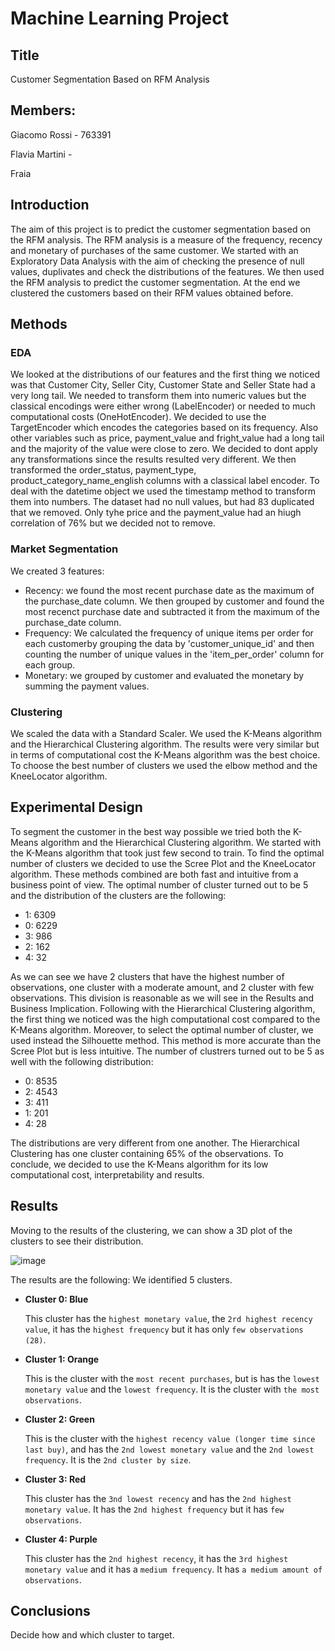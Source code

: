 # Machine Learning Project

## Title
Customer Segmentation Based on RFM Analysis

## Members: 
Giacomo Rossi - 763391

Flavia Martini - 

Fraia

## Introduction
The aim of this project is to predict the customer segmentation based on the RFM analysis. The RFM analysis is a measure of the frequency, recency and monetary of purchases of the same customer.
We started with an Exploratory Data Analysis with the aim of checking the presence of null values, duplivates and check the distributions of the features. 
We then used the RFM analysis to predict the customer segmentation.
At the end we clustered the customers based on their RFM values obtained before.

## Methods

### EDA

We looked at the distributions of our features and the first thing we noticed was that Customer City, Seller City, Customer State and Seller State had a very long tail.
We needed to transform them into numeric values but the classical encodings were either wrong (LabelEncoder) or needed to much computational costs (OneHotEncoder). We decided to use the TargetEncoder which encodes the categories based on its frequency.
Also other variables such as price, payment_value and fright_value had a long tail and the majority of the value were close to zero.
We decided to dont apply any transformations since the results resulted very different.
We then transformed the order_status, payment_type, product_category_name_english columns with a classical label encoder.
To deal with the datetime object we used the timestamp method to transform them into numbers.
The dataset had no null values, but had 83 duplicated that we removed.
Only tyhe price and the payment_value had an hiugh correlation of 76% but we decided not to remove.

### Market Segmentation
We created 3 features:
- Recency: we found the most recent purchase date as the maximum of the purchase_date column. We then grouped by customer and found the most recenct purchase date and subtracted it from the maximum of the purchase_date column.  
- Frequency: We calculated the frequency of unique items per order for each customerby grouping the data by 'customer_unique_id' and then counting the number of unique values in the 'item_per_order' column for each group.
- Monetary: we grouped by customer and evaluated the monetary by summing the payment values.

### Clustering
We scaled the data with a Standard Scaler.
We used the K-Means algorithm and the Hierarchical Clustering algorithm.
The results were very similar but in terms of computational cost the K-Means algorithm was the best choice.
To choose the best number of clusters we used the elbow method and the KneeLocator algorithm.

## Experimental Design
To segment the customer in the best way possible we tried both the K-Means algorithm and the Hierarchical Clustering algorithm.
We started with the K-Means algorithm that took just few second to train. To find the optimal number of clusters we decided to use the Scree Plot and the KneeLocator algorithm. These methods combined are both fast and intuitive from a business point of view.
The optimal number of cluster turned out to be 5 and the distribution of the clusters are the following:
- 1: 6309
- 0: 6229
- 3: 986
- 2: 162
- 4: 32

As we can see we have 2 clusters that have the highest number of observations, one cluster with a moderate amount, and 2 cluster with few observations. This division is reasonable as we will see in the Results and Business Implication.
Following with the Hierarchical Clustering algorithm, the first thing we noticed was the high computational cost compared to the K-Means algorithm.
Moreover, to select the optimal number of cluster, we used instead the Silhouette method. This method is more accurate than the Scree Plot but is less intuitive. 
The number of clustrers turned out to be 5 as well with the following distribution:
- 0: 8535
- 2: 4543
- 3: 411
- 1: 201
- 4: 28

The distributions are very different from one another. 
The Hierarchical Clustering has one cluster containing 65% of the observations.
To conclude, we decided to use the K-Means algorithm for its low computational cost, interpretability and results. 

## Results
Moving to the results of the clustering, we can show a 3D plot of the clusters to see their distribution.

![image](https://github.com/giakomorssi/Machine_Learning/assets/115655415/3a443c01-16b9-4805-a09f-32d09aa0a1bf)

The results are the following:
We identified 5 clusters.
* **Cluster 0: Blue**

  This cluster has the `highest monetary value`, the `2rd highest recency value`, it has the `highest frequency` but it has only `few observations (28)`.

* **Cluster 1: Orange** 

  This is the cluster with the `most recent purchases`, but is has the `lowest monetary value` and the `lowest frequency`. It is the cluster with `the most observations`.

* **Cluster 2: Green**

  This is the cluster with the `highest recency value (longer time since last buy)`, and has the `2nd lowest monetary value` and the `2nd lowest frequency`. It is the `2nd cluster by size`.

* **Cluster 3: Red**

  This cluster has the `3nd lowest recency` and has the `2nd highest monetary value`. It has the `2nd highest frequency` but it has `few observations`.

* **Cluster 4: Purple**

  This cluster has the `2nd highest recency`, it has the `3rd highest monetary value` and it has a `medium frequency`. It has `a medium amount of observations`.


## Conclusions

Decide how and which cluster to target.
